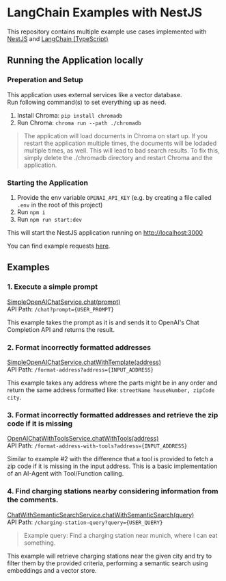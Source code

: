 # LangChain Examples with NestJS

This repository contains multiple example use cases implemented with
[NestJS](https://docs.nestjs.com/) and [LangChain (TypeScript)](https://js.langchain.com/docs/get_started/introduction)

## Running the Application locally

### Preperation and Setup

This application uses external services like a vector database.  
Run following command(s) to set everything up as need.

1. Install Chroma: `pip install chromadb`
2. Run Chroma: `chroma run --path ./chromadb`

> The application will load documents in Chroma on start up. If you restart the application multiple times, the documents will be lodaded multiple times, as well. This will lead to bad search results. To fix this, simply delete the ./chromadb directory and restart Chroma and the application.

### Starting the Application

1. Provide the env variable `OPENAI_API_KEY` (e.g. by creating a file called `.env` in the root of this project)
2. Run `npm i`
3. Run `npm run start:dev`

This will start the NestJS application running on [http://localhost:3000](http://localhost:3000)

You can find example requests [here](http/requests.http).

## Examples

### 1. Execute a simple prompt

[SimpleOpenAIChatService.chat(prompt)](src/openai/simple-chat/simple-openai-chat.service.ts)  
API Path: `/chat?prompt={USER_PROMPT}`

This example takes the prompt as it is and sends it to OpenAI's Chat Completion API and returns the result.

### 2. Format incorrectly formatted addresses

[SimpleOpenAIChatService.chatWithTemplate(address)](src/openai/simple-chat/simple-openai-chat.service.ts)  
API Path: `/format-address?address={INPUT_ADDRESS}`

This example takes any address where the parts might be in any order and return the same address formatted like: `streetName houseNumber, zipCode city`.

### 3. Format incorrectly formatted addresses and retrieve the zip code if it is missing

[OpenAIChatWithToolsService.chatWithTools(address)](src/openai/chat-with-tools/openai-chat-with-tools.service.ts)  
API Path: `/format-address-with-tools?address={INPUT_ADDRESS}`

Similar to example #2 with the difference that a tool is provided to fetch a zip code if it is missing in the input address. This is a basic implementation of an AI-Agent with Tool/Function calling.

### 4. Find charging stations nearby considering information from the comments.

[ChatWithSemanticSearchService.chatWithSemanticSearch(query)](src/openai/rag/chat-with-semantic-search/chat-with-semantic-search.service.ts)  
API Path: `/charging-station-query?query={USER_QUERY}`

> Example query: Find a charging station near munich, where I can eat something.

This example will retrieve charging stations near the given city and try to filter them by the provided criteria, performing a semantic search using embeddings and a vector store.

